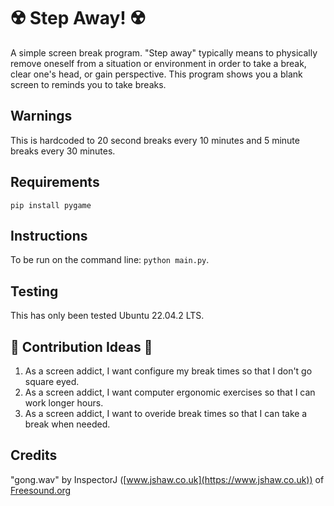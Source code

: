 # :radioactive: Step Away! :radioactive:
A simple screen break program. "Step away" typically means to physically remove oneself from a situation or environment in order to take a break, clear one's head, or gain perspective. This program shows you a blank screen to reminds you to take breaks.

## Warnings
This is hardcoded to 20 second breaks every 10 minutes and 5 minute breaks every 30 minutes.

## Requirements
`pip install pygame`

## Instructions
To be run on the command line: `python main.py`.

## Testing
This has only been tested Ubuntu 22.04.2 LTS.

## :exploding_head: Contribution Ideas :exploding_head:
1. As a screen addict, I want configure my break times so that I don't go square eyed.
2. As a screen addict, I want computer ergonomic exercises so that I can work longer hours.
3. As a screen addict, I want to overide break times so that I can take a break when needed.

## Credits
"gong.wav" by InspectorJ ([www.jshaw.co.uk](https://www.jshaw.co.uk)) of [Freesound.org](http://freesound.org/)
